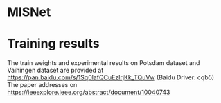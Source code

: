 # MISNet
# Training results
The train weights and experimental results on Potsdam dataset and Vaihingen dataset are provided at https://pan.baidu.com/s/1Sq0lafQCuEzlrjKk_TQuVw (Baidu Driver: cqb5)  
The paper addresses on https://ieeexplore.ieee.org/abstract/document/10040743
